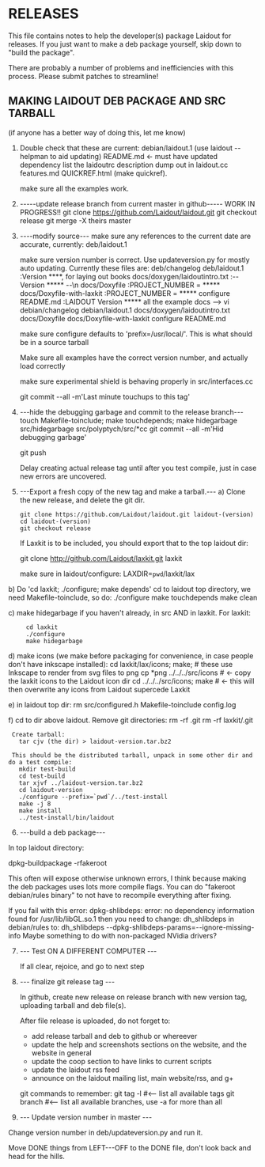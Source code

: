 RELEASES
========

This file contains notes to help the developer(s) package Laidout for releases.
If you just want to make a deb package yourself, skip down to "build the package".

There are probably a number of problems and inefficiencies with this process.
Please submit patches to streamline!


MAKING LAIDOUT DEB PACKAGE AND SRC TARBALL
------------------------------------------
(if anyone has a better way of doing this, let me know)


1. Double check that these are current:
    debian/laidout.1  (use laidout --helpman to aid updating)
    README.md  <-  must have updated dependency list
    the laidoutrc description dump out in laidout.cc
    features.md
    QUICKREF.html (make quickref).

    make sure all the examples work.


2.  -----update release branch from current master in github-----
    WORK IN PROGRESS!!
        git clone https://github.com/Laidout/laidout.git
        git checkout release
        git merge -X theirs master


3.  ----modify source---
    make sure any references to the current date are accurate, currently:
        deb/laidout.1

    make sure version number is correct. Use updateversion.py for mostly auto updating.
    Currently these files are:
        deb/changelog
        deb/laidout.1                 :Version ****, for laying out books
        docs/doxygen/laidoutintro.txt :-- Version ***** --\n
        docs/Doxyfile                 :PROJECT_NUMBER         = *****
        docs/Doxyfile-with-laxkit     :PROJECT_NUMBER         = *****
        configure
        README.md                     :LAIDOUT Version *****
        all the example docs
        --> vi debian/changelog debian/laidout.1 docs/doxygen/laidoutintro.txt docs/Doxyfile docs/Doxyfile-with-laxkit configure README.md

    make sure configure defaults to 'prefix=/usr/local/'. This is what should be in a source tarball

    Make sure all examples have the correct version number, and actually load correctly

    make sure experimental shield is behaving properly  in src/interfaces.cc

    git commit --all -m'Last minute touchups to this tag'


4.  ---hide the debugging garbage and commit to the release branch---
    touch Makefile-toinclude; make touchdepends;
    make hidegarbage
    src/hidegarbage src/polyptych/src/*cc
    git commit --all -m'Hid debugging garbage'

    git push

    Delay creating actual release tag until after you test compile, just in case new errors are uncovered.


5. ---Export a fresh copy of the new tag and make a tarball.---
  a) Clone the new release, and delete the git dir.

       git clone https://github.com/Laidout/laidout.git laidout-(version)
       cd laidout-(version)
       git checkout release

     If Laxkit is to be included, you should export that to the top laidout dir:

      git clone http://github.com/Laidout/laxkit.git laxkit

      make sure in laidout/configure: LAXDIR=`pwd`/laxkit/lax

  b) Do 'cd laxkit; ./configure; make depends'
     cd to laidout top directory, we need Makefile-toinclude, so do:
       ./configure
       make touchdepends
       make clean

  c) make hidegarbage if you haven't already, in src AND in laxkit.
     For laxkit:

	     cd laxkit
		 ./configure
		 make hidegarbage

  d) make icons  (we make before packaging for convenience, in case people don't have inkscape installed):
      cd laxkit/lax/icons; make;    # these use Inkscape to render from svg files to png
      cp *png ../../../src/icons    # <- copy the laxkit icons to the Laidout icon dir
      cd ../../../src/icons; make   # <- this will then overwrite any icons from Laidout supercede Laxkit

  e) in laidout top dir: rm src/configured.h Makefile-toinclude config.log

  f) cd to dir above laidout.
     Remove git directories:
       rm -rf .git
       rm -rf laxkit/.git

     Create tarball:
       tar cjv (the dir) > laidout-version.tar.bz2

     This should be the distributed tarball, unpack in some other dir and do a test compile:
       mkdir test-build
       cd test-build
       tar xjvf ../laidout-version.tar.bz2
       cd laidout-version
       ./configure --prefix=`pwd`/../test-install
       make -j 8
       make install
       ../test-install/bin/laidout


6. ---build a deb package---

In top laidout directory:

  dpkg-buildpackage -rfakeroot

This often will expose otherwise unknown errors, I think because making the deb packages uses lots more
compile flags. You can do "fakeroot debian/rules binary" to not have to recompile everything after fixing.

If you fail with this error:
  dpkg-shlibdeps: error: no dependency information found for /usr/lib/libGL.so.1
then you need to change:
  dh_shlibdeps
in debian/rules to:
  dh_shlibdeps --dpkg-shlibdeps-params=--ignore-missing-info
Maybe something to do with non-packaged NVidia drivers?


7. --- Test ON A DIFFERENT COMPUTER ---

    If all clear, rejoice, and go to next step


8. --- finalize git release tag ---

    In github, create new release on release branch with new version tag,
    uploading tarball and deb file(s).

    After file release is uploaded, do not forget to:
     - add release tarball and deb to github or whereever
     - update the help and screenshots sections on the website, and the website in general
     - update the coop section to have links to current scripts
     - update the laidout rss feed
     - announce on the laidout mailing list, main website/rss, and g+


    git commands to remember:
        git tag -l    #<-- list all available tags
        git branch    #<-- list all available branches, use -a for more than all


9. --- Update version number in master ---

Change version number in deb/updateversion.py and run it.

Move DONE things from LEFT---OFF to the DONE file, don't look back and head for the hills.

